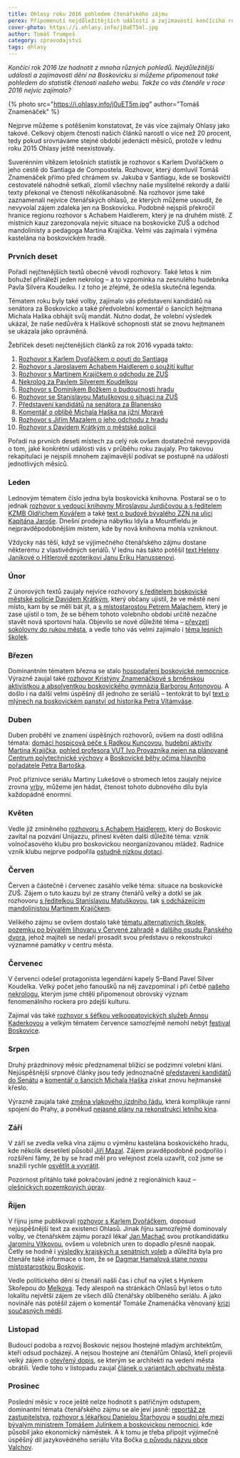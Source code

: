 ```yaml
---
title: Ohlasy roku 2016 pohledem čtenářského zájmu
perex: Připomenutí nejdůležitějších událostí a zajímavostí končícího roku pohledem do statistik čtenosti našeho webu.
cover-photo: https://i.ohlasy.info/j0uET5ml.jpg
author: Tomáš Trumpeš
category: zpravodajství
tags: ohlasy
---
```


*Končící rok 2016 lze hodnotit z mnoha různých pohledů. Nejdůležitější události a zajímavosti dění na Boskovicku si můžeme připomenout také pohledem do statistik čtenosti našeho webu. Takže co vás čtenáře v roce 2016 nejvíc zajímalo?*

{% photo src="https://i.ohlasy.info/j0uET5m.jpg" author="Tomáš Znamenáček" %}

Nejprve můžeme s potěšením konstatovat, že vás více zajímaly Ohlasy jako takové. Celkový objem čtenosti našich článků narostl o více než 20 procent, tedy pokud srovnáváme stejné období jedenácti měsíců, protože v lednu roku 2015 Ohlasy ještě neexistovaly.

Suverénním vítězem letošních statistik je rozhovor s Karlem Dvořáčkem o jeho cestě do Santiaga de Compostela. Rozhovor, který domluvil Tomáš Znamenáček přímo před chrámem sv. Jakuba v Santiagu, kde se boskovičtí cestovatelé náhodně setkali, zlomil všechny naše myslitelné rekordy a další texty překonal ve čtenosti několikanásobně. Na rozhovor jsme také zaznamenali nejvíce čtenářských ohlasů, ze kterých můžeme usoudit, že nevyvolal zájem zdaleka jen na Boskovicku. Podobně nejspíš překročil hranice regionu rozhovor s Achabem Haidlerem, který je na druhém místě. Z místních kauz zarezonovala nejvíc situace na boskovické ZUŠ a odchod mandolinisty a pedagoga Martina Krajíčka. Velmi vás zajímala i výměna kastelána na boskovickém hradě.

### Prvních deset

Pořadí nejčtenějších textů obecně vévodí rozhovory. Také letos k nim bohužel přináleží jeden nekrolog – a to vzpomínka na zesnulého hudebníka Pavla Silvera Koudelku. I z toho je zřejmé, že odešla skutečná legenda.

Tématem roku byly také volby, zajímalo vás představení kandidátů na senátora za Boskovicko a také předvolební komentář o šancích hejtmana Michala Haška obhájit svůj mandát. Nutno dodat, že volební výsledek ukázal, že naše nedůvěra k Haškově schopnosti stát se znovu hejtmanem se ukázala jako oprávněná.

Žebříček deseti nejčtenějších článků za rok 2016 vypadá takto:

1. [Rozhovor s Karlem Dvořáčkem o pouti do Santiaga](http://www.ohlasy.info/clanky/2016/10/rozhovor-dvoracek.html)  
2. [Rozhovor s Jaroslavem Achabem Haidlerem o soužití kultur](http://www.ohlasy.info/clanky/2016/05/rozhovor-achab.html)  
3. [Rozhovor s Martinem Krajíčkem o odchodu ze ZUŠ](http://www.ohlasy.info/clanky/2016/07/rozhovor-krajicek-zus.html)  
4. [Nekrolog za Pavlem Silverem Koudelkou](http://www.ohlasy.info/clanky/2016/07/nekrolog-silver.html)  
5. [Rozhovor s Dominikem Božkem o budoucnosti hradu](http://www.ohlasy.info/clanky/2016/09/rozhovor-bozek.html)  
6. [Rozhovor se Stanislavou Matuškovou o situaci na ZUŠ](http://www.ohlasy.info/clanky/2016/06/rozhovor-matuskova.html)  
7. [Představení kandidátů na senátora za Blanensko](http://www.ohlasy.info/clanky/2016/08/senatori.html)  
8. [Komentář o oblibě Michala Haška na jižní Moravě](http://www.ohlasy.info/clanky/2016/08/hasek-milovany.html)  
9. [Rozhovor s Jiřím Mazalem o jeho odchodu z hradu](http://www.ohlasy.info/clanky/2016/10/rozhovor-mazal.html)  
10. [Rozhovor s Davidem Krátkým o městské policii](http://www.ohlasy.info/clanky/2016/02/rozhovor-kratky.html)

Pořadí na prvních deseti místech za celý rok ovšem dostatečně nevypovídá o tom, jaké konkrétní události vás v průběhu roku zaujaly. Pro takovou rekapitulaci je nejspíš mnohem zajímavější podívat se postupně na události jednotlivých měsíců.

### Leden

Lednovým tématem číslo jedna byla boskovická knihovna. Postaral se o to jednak [rozhovor s vedoucí knihovny Miroslavou Jurdičovou a s ředitelem KZMB Oldřichem Kovářem](http://www.ohlasy.info/clanky/2016/01/knihovna.html) a také [text o budově bývalého ZZN na ulici Kapitána Jaroše](http://www.ohlasy.info/clanky/2016/01/budova-zzn.html). Dnešní prodejna nábytku Idyla a Mountfieldu je nejpravděpodobnějším místem, kde by nová knihovna mohla vzniknout.

Vždycky nás těší, když se výjimečného čtenářského zájmu dostane některému z vlastivědných seriálů. V lednu nás takto potěšil [text Heleny Janíkové o Hitlerově ezoterikovi Janu Eriku Hanussenovi](http://www.ohlasy.info/clanky/2016/01/erik-jan-hanussen.html).

### Únor

Z únorových textů zaujaly nejvíce rozhovory [s ředitelem boskovické městské policie Davidem Krátkým](http://www.ohlasy.info/clanky/2016/02/rozhovor-kratky.html), který občany ujistil, že ve městě není místo, kam by se měli bát jít, a [s místostarostou Petrem Malachem](http://www.ohlasy.info/clanky/2016/02/rozhovor-petr-malach.html), který je zase ujistil o tom, že se během tohoto volebního období určitě nezačne stavět nová sportovní hala. Objevilo se nové důležité téma – [převzetí sokolovny do rukou města](http://www.ohlasy.info/clanky/2016/02/sokolovna-mestu.html), a vedle toho vás velmi zajímalo i [téma lesních školek](http://www.ohlasy.info/clanky/2016/02/lesni-skolky.html).

### Březen

Dominantním tématem března se stalo [hospodaření boskovické nemocnice](http://www.ohlasy.info/clanky/2016/03/hospodareni-nemocnice.html). Výrazně zaujal také [rozhovor Kristýny Znamenáčkové s brněnskou aktivistkou a absolventkou boskovického gymnázia Barborou Antonovou](http://www.ohlasy.info/clanky/2016/03/rozhovor-antonova.html). A došlo i na další velmi úspěšný díl jednoho ze seriálů – tentokrát to byl [text o mlýnech na boskovickém panství od historika Petra Vítámváse](http://www.ohlasy.info/clanky/2016/03/mlyny.html).

### Duben

Duben proběhl ve znamení úspěšných rozhovorů, ovšem na dosti odlišná témata: [domácí hospicová péče s Radkou Kuncovou](http://www.ohlasy.info/clanky/2016/04/domaci-hospic.html), [hudební aktivity Martina Krajíčka](http://www.ohlasy.info/clanky/2016/04/rozhovor-krajicek.html), [pohled profesora VUT Ivo Provazníka nejen na plánované Centrum polytechnické výchovy](http://www.ohlasy.info/clanky/2016/04/rozhovor-provaznik.html) a [Boskovické běhy očima hlavního pořadatele Petra Bartoška](http://www.ohlasy.info/clanky/2016/04/rozhovor-bartosek.html).

Proč příznivce seriálu Martiny Lukešové o stromech letos zaujaly nejvíce zrovna [vrby](http://www.ohlasy.info/clanky/2015/04/vrby.html), můžeme jen hádat, čtenost tohoto dubnového dílu byla každopádně enormní.

### Květen

Vedle již zmíněného [rozhovoru s Achabem Haidlerem](http://www.ohlasy.info/clanky/2016/05/rozhovor-achab.html), který do Boskovic zavítal na pozvání Unijazzu, přinesl květen další důležité téma: vznik volnočasového klubu pro boskovickou neorganizovanou mládež. Radnice vznik klubu nejprve podpořila [ostudně nízkou dotací](http://www.ohlasy.info/clanky/2016/05/prispevek-pro-elim.html). 

### Červen

Červen a částečně i červenec zasáhlo velké téma: situace na boskovické ZUŠ. Zájem o tuto kauzu byl ze strany čtenářů velký a dotkl se jak rozhovoru [s ředitelkou Stanislavou Matuškovou](http://www.ohlasy.info/clanky/2016/06/rozhovor-matuskova.html), tak [s odcházejícím mandolinistou Martinem Krajíčkem](http://www.ohlasy.info/clanky/2016/07/rozhovor-krajicek-zus.html).

Velikého zájmu se ovšem dostalo také [tématu alternativních školek](http://www.ohlasy.info/clanky/2016/06/rozhovor-skolka.html), [pozemku po bývalém lihovaru v Červené zahradě](http://www.ohlasy.info/clanky/2016/06/pozemek-lihovar.html) a [dalšího osudu Panského dvora](http://www.ohlasy.info/clanky/2016/06/rozhovor-rehor.html), jehož majiteli se nedaří prosadit svou představu o rekonstrukci významné památky v centru města.

### Červenec

V červenci odešel protagonista legendární kapely S–Band Pavel Silver Koudelka. Velký počet jeho fanoušků na něj zavzpomínal i při četbě [našeho nekrologu](http://www.ohlasy.info/clanky/2016/07/nekrolog-silver.html), kterým jsme chtěli připomenout obrovský význam fenomenálního rockera pro zdejší kulturu.

Zajímal vás také [rozhovor s šéfkou velkoopatovických služeb Annou Kaderkovou](http://www.ohlasy.info/clanky/2016/07/rozhovor-kaderkova.html) a velkým tématem července samozřejmě nemohl nebýt [festival Boskovice](http://www.ohlasy.info/clanky/2016/07/festivalovy-zapisnik.html).

### Srpen

Druhý prázdninový měsíc předznamenal blížící se podzimní volební klání. Nejúspěšnější srpnové články jsou tedy jednoznačně [představení kandidátů do Senátu](http://www.ohlasy.info/clanky/2016/08/senatori.html) a [komentář o šancích Michala Haška](http://www.ohlasy.info/clanky/2016/08/hasek-milovany.html) získat znovu hejtmanské křeslo.

Výrazně zaujala také [změna vlakového jízdního řádu](http://www.ohlasy.info/clanky/2016/08/zmeny-jizdnich-radu.html), která komplikuje ranní spojení do Prahy, a poněkud [nejasné plány na rekonstrukci letního kina](http://www.ohlasy.info/clanky/2016/08/jen-letni-kino.html).

### Září

V září se zvedla velká vlna zájmu o výměnu kastelána boskovického hradu, kde několik desetiletí působil [Jiří Mazal](http://www.ohlasy.info/clanky/2016/10/rozhovor-mazal.html). Zájem pravděpodobně podpořilo i rozšíření fámy, že by se hrad měl pro veřejnost zcela uzavřít, což jsme se snažili rychle [osvětlit a vyvrátit](http://www.ohlasy.info/clanky/2016/09/rozhovor-bozek.html).

Pozornost přitáhlo také pokračování jedné z regionálních kauz – [olešnických pozemkových úprav](http://www.ohlasy.info/clanky/2016/09/pozemkove-upravy.html).

### Říjen

V říjnu jsme publikovali [rozhovor s Karlem Dvořáčkem](http://www.ohlasy.info/clanky/2016/10/rozhovor-dvoracek.html), doposud nejúspěšnější text za existenci Ohlasů. Jinak říjnu samozřejmě dominovaly volby, ve čtenářském zájmu porazil lékař [Jan Machač](http://www.ohlasy.info/clanky/2016/10/rozhovor-machac.html) svou protikandidátku [Jaromíru Vítkovou](http://www.ohlasy.info/clanky/2016/10/rozhovor-vitkova.html), ovšem u volebních uren to dopadlo přesně naopak. Četly se hodně i [výsledky krajských a senátních voleb](http://www.ohlasy.info/clanky/2016/10/vysledky-voleb.html) a důležitá byla pro čtenáře také informace o tom, že se [Dagmar Hamalová stane novou místostarostkou Boskovic](http://www.ohlasy.info/clanky/2016/10/mistostarostka-hamalova.html). 

Vedle politického dění si čtenáři našli čas i chuť na výlet s Hynkem Skořepou do [Melkova](http://www.ohlasy.info/clanky/2016/10/melkov.html). Tedy alespoň na stránkách Ohlasů byl letos o tuto lokalitu největší zájem ze všech dílů čtenářsky oblíbeného seriálu. A jako novináře nás potěšil zájem o komentář Tomáše Znamenáčka věnovaný [krizi současných médií](http://www.ohlasy.info/clanky/2016/10/krize-medii.html).

### Listopad

Budoucí podoba a rozvoj Boskovic nejsou lhostejné mladým architektům, kteří odsud pocházejí. A nejsou lhostejné ani čtenářům Ohlasů, kteří projevili velký zájem o [otevřený dopis](http://www.ohlasy.info/clanky/2016/11/dopis-architektu.html), se kterým se architekti na vedení města obrátili. Vedle toho v listopadu zaujal [článek o variantách obchvatu města](http://www.ohlasy.info/clanky/2016/11/obchvat.html).

### Prosinec

Poslední měsíc v roce ještě nelze hodnotit s patřičným odstupem, dominantní témata čtenářského zájmu se ale jeví jasně: [reportáž ze zastupitelstva](http://www.ohlasy.info/clanky/2016/12/zastupitelstvo.html), [rozhovor s lékařkou Danielou Štarhovou](http://www.ohlasy.info/clanky/2016/12/rozhovor-starhova.html) a [soudní pře mezi bývalým ministrem Tomášem Julínkem a boskovickou nemocnicí](http://www.ohlasy.info/clanky/2016/12/julinek-soud.html), kde působil jako ekonomický náměstek. A k tomu je třeba připojit výjimečně úspěšný díl jazykovědného seriálu Víta Bočka [o původu názvu obce Valchov](http://www.ohlasy.info/clanky/2016/12/mistni-jmena-valchov.html).
